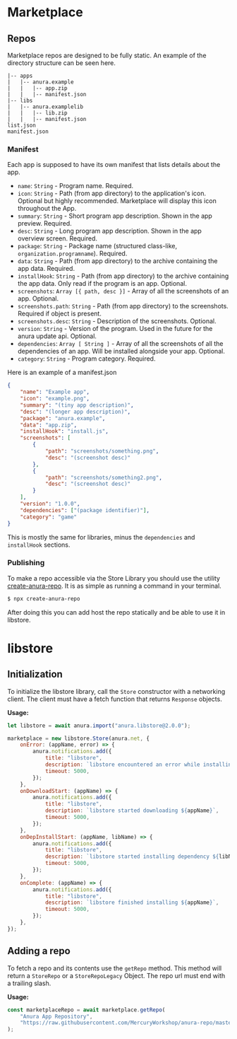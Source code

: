 # Marketplace

## Repos

Marketplace repos are designed to be fully static.
An example of the directory structure can be seen here.

```
|-- apps
|   |-- anura.example
|   |   |-- app.zip
|   |   |-- manifest.json
|-- libs
|   |-- anura.examplelib
|   |   |-- lib.zip
|   |   |-- manifest.json
list.json
manifest.json
```

### Manifest

Each app is supposed to have its own manifest that lists details about the app.

-   `name`: `String` - Program name. Required.
-   `icon`: `String` - Path (from app directory) to the application's icon. Optional but highly recommended. Marketplace will display this icon throughout the App.
-   `summary`: `String` - Short program app description. Shown in the app preview. Required.
-   `desc`: `String` - Long program app description. Shown in the app overview screen. Required.
-   `package`: `String` - Package name (structured class-like, `organization.programname`). Required.
-   `data`: `String` - Path (from app directory) to the archive containing the app data. Required.
-   `installHook`: `String` - Path (from app directory) to the archive containing the app data. Only read if the program is an app. Optional.
-   `screenshots`: `Array [{ path, desc }]` - Array of all the screenshots of an app. Optional.
-   `screenshots.path`: `String` - Path (from app directory) to the screenshots. Required if object is present.
-   `screenshots.desc`: `String` - Description of the screenshots. Optional.
-   `version`: `String` - Version of the program. Used in the future for the anura update api. Optional.
-   `dependencies`: `Array [ String ]` - Array of all the screenshots of all the dependencies of an app. Will be installed alongside your app. Optional.
-   `category`: `String` - Program category. Required.

Here is an example of a manifest.json

```json
{
    "name": "Example app",
    "icon": "example.png",
    "summary": "(tiny app description)",
    "desc": "(longer app description)",
    "package": "anura.example",
    "data": "app.zip",
    "installHook": "install.js",
    "screenshots": [
        {
            "path": "screenshots/something.png",
            "desc": "(screenshot desc)"
        },
        {
            "path": "screenshots/something2.png",
            "desc": "(screenshot desc)"
        }
    ],
    "version": "1.0.0",
    "dependencies": ["(package identifier)"],
    "category": "game"
}
```

This is mostly the same for libraries, minus the `dependencies` and `installHook` sections.

### Publishing

To make a repo accessible via the Store Library you should use the utility [create-anura-repo](https://github.com/MercuryWorkshop/create-anura-repo). It is as simple as running a command in your terminal.

```bash
$ npx create-anura-repo
```

After doing this you can add host the repo statically and be able to use it in libstore.

# libstore

## Initialization

To initialize the libstore library, call the `Store` constructor with a networking client. The client must have a fetch function that returns `Response` objects.

**Usage:**

```js
let libstore = await anura.import("anura.libstore@2.0.0");

marketplace = new libstore.Store(anura.net, {
    onError: (appName, error) => {
        anura.notifications.add({
            title: "libstore",
            description: `libstore encountered an error while installing ${appName}: ${error}`,
            timeout: 5000,
        });
    },
    onDownloadStart: (appName) => {
        anura.notifications.add({
            title: "libstore",
            description: `libstore started downloading ${appName}`,
            timeout: 5000,
        });
    },
    onDepInstallStart: (appName, libName) => {
        anura.notifications.add({
            title: "libstore",
            description: `libstore started installing dependency ${libName} for ${appName}`,
            timeout: 5000,
        });
    },
    onComplete: (appName) => {
        anura.notifications.add({
            title: "libstore",
            description: `libstore finished installing ${appName}`,
            timeout: 5000,
        });
    },
});
```

## Adding a repo

To fetch a repo and its contents use the `getRepo` method. This method will return a `StoreRepo` or a `StoreRepoLegacy` Object. The repo url must end with a trailing slash.

**Usage:**

```js
const marketplaceRepo = await marketplace.getRepo(
    "Anura App Repository",
    "https://raw.githubusercontent.com/MercuryWorkshop/anura-repo/master/",
);
```

